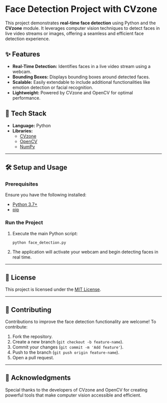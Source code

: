 
# Face Detection Project with CVzone

This project demonstrates **real-time face detection** using Python and the **CVzone** module. It leverages computer vision techniques to detect faces in live video streams or images, offering a seamless and efficient face detection experience.


## ✨ Features

- **Real-Time Detection:** Identifies faces in a live video stream using a webcam.
- **Bounding Boxes:** Displays bounding boxes around detected faces.
- **Scalable:** Easily extendable to include additional functionalities like emotion detection or facial recognition.
- **Lightweight:** Powered by CVzone and OpenCV for optimal performance.


## 🔧 Tech Stack

- **Language:** Python
- **Libraries:**
  - [CVzone](https://github.com/cvzone/cvzone)
  - [OpenCV](https://opencv.org/)
  - [NumPy](https://numpy.org/)

---

## 🛠️ Setup and Usage

### Prerequisites

Ensure you have the following installed:
- [Python 3.7+](https://www.python.org/downloads/)
- [pip](https://pip.pypa.io/en/stable/)



### Run the Project

1. Execute the main Python script:
   ```bash
   python face_detection.py
   ```
2. The application will activate your webcam and begin detecting faces in real time.

---


## 📜 License

This project is licensed under the [MIT License](LICENSE).

---

## 🌟 Contributing

Contributions to improve the face detection functionality are welcome! To contribute:
1. Fork the repository.
2. Create a new branch (`git checkout -b feature-name`).
3. Commit your changes (`git commit -m 'Add feature'`).
4. Push to the branch (`git push origin feature-name`).
5. Open a pull request.

---

## 🙌 Acknowledgments

Special thanks to the developers of CVzone and OpenCV for creating powerful tools that make computer vision accessible and efficient.
